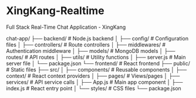 # XingKang-Realtime
Full Stack Real-Time Chat Application - XingKang

chat-app/
├── backend/                # Node.js backend
│   ├── config/             # Configuration files
│   ├── controllers/        # Route controllers
│   ├── middlewares/        # Authentication middleware
│   ├── models/             # MongoDB models
│   ├── routes/             # API routes
│   ├── utils/              # Utility functions
│   ├── server.js           # Main server file
│   └── package.json
└── frontend/               # React frontend
    ├── public/             # Static files
    ├── src/
    │   ├── components/     # Reusable components
    │   ├── context/        # React context providers
    │   ├── pages/          # Views/pages
    │   ├── services/       # API service calls
    │   ├── App.js          # Main app component
    │   ├── index.js        # React entry point
    │   └── styles/         # CSS files
    └── package.json
